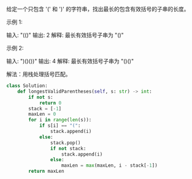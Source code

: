给定一个只包含 '(' 和 ')' 的字符串，找出最长的包含有效括号的子串的长度。

示例 1:

输入: "(()"
输出: 2
解释: 最长有效括号子串为 "()"

示例 2:

输入: ")()())"
输出: 4
解释: 最长有效括号子串为 "()()"

解法：用栈处理括号匹配。

``` python
class Solution:
    def longestValidParentheses(self, s: str) -> int:
        if not s:
            return 0
        stack = [-1]
        maxLen = 0
        for i in range(len(s)):
            if s[i] == "(":
                stack.append(i)
            else:
                stack.pop()
                if not stack:
                    stack.append(i)
                else:
                    maxLen = max(maxLen, i - stack[-1])
        return maxLen
```
